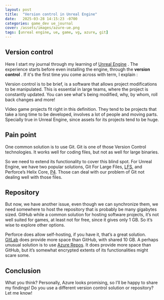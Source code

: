 ```yaml
---
layout: post
title:  "Version control in Unreal Engine"
date:   2025-03-28 14:15:23 -0700
categories: game_dev ue_journal
cover: /assets/images/azure-ue.png
tags: [unreal engine, ue, game, vg, azure, git]
---
```


## Version control

Here I start my journal through my learning of [Unreal Engine](https://www.unrealengine.com/) . The experience starts before even installing the engine, through the **version control** . If it's the first time you come across with term, I explain :

Version control is to be brief, is a software that allows project modifications to be manipulated. This is essential in large teams, where the project is constantly updated. You can see what's being modified, why, by whom, roll back changes and more!

Video game projects fit right in this definition. They tend to be projects that take a long time to be developed, involves a lot of people and moving parts. Specially true in Unreal Engine, since assets for its projects tend to be huge. 

## Pain point

One common solution is to use Git. Git is one of those Version Control technologies. It works well for coding files, but not as well for large binaries.

So we need to extend its functionality to cover this blind spot. For Unreal Engine, we have two popular solutions, Git For Large Files, [LFS](https://git-lfs.com), and Perforce’s Helix Core, [P4](https://www.perforce.com/products/helix-core). Those can deal with our problem of Git not dealing well with those files.

## Repository

But now, we have another issue, even though we can synchronize them, we need somewhere to host the repository that is probably be many gigabytes sized. GitHub while a common solution for hosting software projects, it’s not well suited for games, at least not for free, since it gives only 1 GB. So it’s wise to explore other options.

Perforce does allow self-hosting, if you have it, that’s a great solution. [GitLab](https://about.gitlab.com/pricing/#user-limits) does provide more space than GitHub, with shared 10 GB. A perhaps unusual solution is to use [Azure Repos](https://azure.microsoft.com/en-us/products/devops/repos/). It does provide more space than GitHub, but it’s somewhat encrypted extents of its functionalities might scare some.

## Conclusion

What you think? Personally, Azure looks promising, so I’ll be happy to share my findings! Do you use a different version control solution or repository? Let me know!